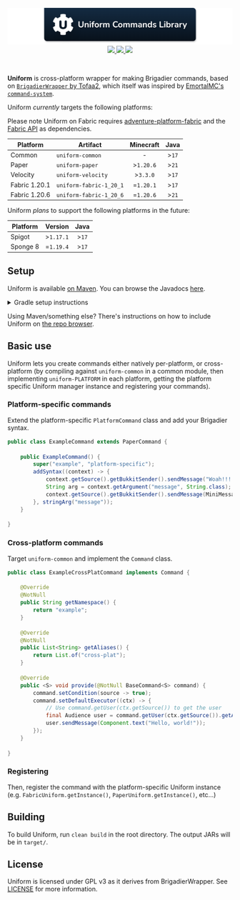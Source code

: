 <!--suppress ALL -->
<p align="center">
    <img src="images/banner.png" alt="Claim Operations Library" />
    <a href="https://github.com/WiIIiam278/Uniform/actions/workflows/ci.yml">
        <img src="https://img.shields.io/github/actions/workflow/status/WiIIiam278/Uniform/ci.yml?branch=master&logo=github"/>
    </a> 
    <a href="https://repo.william278.net/#/releases/net/william278/uniform/">
        <img src="https://repo.william278.net/api/badge/latest/releases/net/william278/uniform/uniform-common?color=00fb9a&name=Maven&prefix=v"/>
    </a> 
    <a href="https://discord.gg/tVYhJfyDWG">
        <img src="https://img.shields.io/discord/818135932103557162.svg?label=&logo=discord&logoColor=fff&color=7389D8&labelColor=6A7EC2" />
    </a> 
</p>
<br/>

**Uniform** is cross-platform wrapper for making Brigadier commands, based on [`BrigadierWrapper` by Tofaa2](https://github.com/Tofaa2/BrigadierWrapper/), which itself was inspired by [EmortalMC's `command-system`](https://github.com/emortalmc/command-system).

Uniform _currently_ targets the following platforms:

Please note Uniform on Fabric requires [adventure-platform-fabric](https://docs.advntr.dev/platform/fabric.html) and the [Fabric API](https://fabricmc.net/) as dependencies.

| Platform      | Artifact                | Minecraft  | Java  |
|---------------|-------------------------|:----------:|:-----:|
| Common        | `uniform-common`        |     -      | >`17` |
| Paper         | `uniform-paper`         | \>`1.20.6` | >`21` |
| Velocity      | `uniform-velocity`      | \>`3.3.0`  | >`17` |
| Fabric 1.20.1 | `uniform-fabric-1_20_1` | =`1.20.1`  | >`17` |
| Fabric 1.20.6 | `uniform-fabric-1_20_6` | =`1.20.6`  | >`21` |

Uniform _plans_ to support the following platforms in the future:

| Platform | Version    | Java  |
|----------|------------|:-----:|
| Spigot   | \>`1.17.1` | >`17` |
| Sponge 8 | =`1.19.4`  | >`17` |


## Setup
Uniform is available [on Maven](https://repo.william278.net/#/releases/net/william278/uniform/). You can browse the Javadocs [here](https://repo.william278.net/javadoc/releases/net/william278/uniform/latest).

<details>
<summary>Gradle setup instructions</summary> 

First, add the Maven repository to your `build.gradle` file:
```groovy
repositories {
    maven { url "https://repo.william278.net/releases" }
}
```

Then, add the dependency itself. Replace `VERSION` with the latest release version. (e.g., `1.0`) and `PLATFORM` with the platform you are targeting (e.g., `paper`). If you want to target pre-release "snapshot" versions (not recommended), you should use the `/snapshots` repository instead.

```groovy
dependencies {
    implementation "net.william278.uniform:uniform-PLATFORM:VERSION"
}
```
</details>

Using Maven/something else? There's instructions on how to include Uniform on [the repo browser](https://repo.william278.net/#/releases/net/william278/uniform).

## Basic use
Uniform lets you create commands either natively per-platform, or cross-platform (by compiling against `uniform-common` in a common module, then implementing `uniform-PLATFORM` in each platform, getting the platform specific Uniform manager instance and registering your commands).

### Platform-specific commands
Extend the platform-specific `PlatformCommand` class and add your Brigadier syntax.

```java
public class ExampleCommand extends PaperCommand {

    public ExampleCommand() {
        super("example", "platform-specific");
        addSyntax((context) -> {
            context.getSource().getBukkitSender().sendMessage("Woah!!!!");
            String arg = context.getArgument("message", String.class);
            context.getSource().getBukkitSender().sendMessage(MiniMessage.miniMessage().deserialize(arg));
        }, stringArg("message"));
    }

}
```

### Cross-platform commands
Target `uniform-common` and implement the `Command` class.

```java
public class ExampleCrossPlatCommand implements Command {

    @Override
    @NotNull
    public String getNamespace() {
        return "example";
    }

    @Override
    @NotNull
    public List<String> getAliases() {
        return List.of("cross-plat");
    }

    @Override
    public <S> void provide(@NotNull BaseCommand<S> command) {
        command.setCondition(source -> true);
        command.setDefaultExecutor((ctx) -> {
            // Use command.getUser(ctx.getSource()) to get the user
            final Audience user = command.getUser(ctx.getSource()).getAudience();
            user.sendMessage(Component.text("Hello, world!"));
        });
    }

}
```

### Registering
Then, register the command with the platform-specific Uniform instance (e.g. `FabricUniform.getInstance()`, `PaperUniform.getInstance()`, etc...)

## Building
To build Uniform, run `clean build` in the root directory. The output JARs will be in `target/`.

## License
Uniform is licensed under GPL v3 as it derives from BrigadierWrapper. See [LICENSE](https://github.com/WiIIiam278/Uniform/raw/master/LICENSE) for more information.